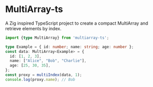 # MultiArray-ts

A Zig inspired TypeScript project to create a compact MultiArray and retrieve elements by index.

```typescript
import {type MultiArray} from 'multiarray-ts';

type Example = { id: number; name: string; age: number };
const data: MultiArray<Example> = {
  id: [1, 2, 3],
  name: ["Alice", "Bob", "Charlie"],
  age: [25, 30, 35],
};
const proxy = multiIndex(data, 1);
console.log(proxy.name); // Bob
```